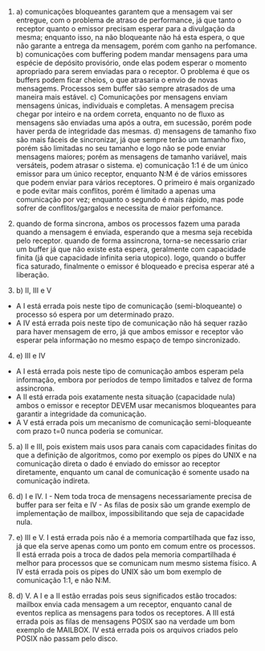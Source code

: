 1. a) comunicações bloqueantes garantem que a mensagem vai ser entregue, com o problema de atraso de performance, já que tanto o receptor quanto o emissor precisam esperar para a divulgação da mesma; enquanto isso, na não bloqueante não há esta espera, o que não garante a entrega da mensagem, porém com ganho na perfomance.
b) comunicações com buffering podem mandar mensagens para uma espécie de depósito provisório, onde elas podem esperar o momento apropriado para serem enviadas para o receptor. O problema é que os buffers podem ficar cheios, o que atrasaria o envio de novas mensagems. Processos sem buffer são sempre atrasados de uma maneira mais estável.
c) Comunicações por mensagens enviam mensagens únicas, individuais e completas. A mensagem precisa chegar por inteiro e na ordem correta, enquanto no de fluxo as mensagens são enviadas uma após a outra, em sucessão, porém pode haver perda de integridade das mesmas.
d) mensagens de tamanho fixo são mais fáceis de sincronizar, já que sempre terão um tamanho fixo, porém são limitadas no seu tamanho e logo não se pode enviar mensagens maiores; porém as mensagens de tamanho variável, mais versáteis, podem atrasar o sistema.
e) comunicação 1:1 é de um único emissor para um único receptor, enquanto N:M é de vários emissores que podem enviar para vários receptores. O primeiro é mais organizado e pode evitar mais conflitos, porém é limitado a apenas uma comunicação por vez; enquanto o segundo é mais rápido, mas pode sofrer de conflitos/gargalos e necessita de maior perfomance.

2. quando de forma sincrona, ambos os processos fazem uma parada quando a mensagem é enviada, esperando que a mesma seja recebida pelo receptor. quando de forma assincrona, torna-se necessario criar um buffer já que não existe esta espera, geralmente com capacidade finita (já que capacidade infinita seria utopico). logo, quando o buffer fica saturado, finalmente o emissor é bloqueado e precisa esperar até a liberação.

3. b) II, III e V
 - A I está errada pois neste tipo de comunicação (semi-bloqueante) o processo só espera por um determinado prazo.
 - A IV está errada pois neste tipo de comunicação não há sequer razão para haver mensagem de erro, já que ambos emissor e receptor vão esperar pela informação no mesmo espaço de tempo sincronizado.

4. e) III e IV
- A I está errada pois neste tipo de comunicação ambos esperam pela informação, embora por períodos de tempo limitados e talvez de forma assincrona.
- A II está errada pois exatamente nesta situação (capacidade nula) ambos o emissor e receptor DEVEM usar mecanismos bloqueantes para garantir a integridade da comunicação.
- A V está errada pois um mecanismo de comunicação semi-bloqueante com prazo t=0 nunca poderia se comunicar.

5. a) II e III, pois existem mais usos para canais com capacidades finitas do que a definição de algoritmos, como por exemplo os pipes do UNIX e na comunicação direta o dado é enviado do emissor ao receptor diretamente, enquanto um canal de comunicação é somente usado na comunicação indireta.

6. d) I e IV. I - Nem toda troca de mensagens necessariamente precisa de buffer para ser feita e IV - As filas de posix são um grande exemplo de implementação de mailbox, impossibilitando que seja de capacidade nula.

7. e) III e V. I está errada pois não é a memoria compartilhada que faz isso, já que ela serve apenas como um ponto em comum entre os processos. II está errada pois a troca de dados pela memoria compartilhada é melhor para processos que se comunicam num mesmo sistema físico. A IV está errada pois os pipes do UNIX são um bom exemplo de comunicação 1:1, e não N:M. 

8. d) V. A I e a II estão erradas pois seus significados estão trocados: mailbox envia cada mensagem a um receptor, enquanto canal de eventos replica as mensagens para todos os receptores. A III está errada pois as filas de mensagens POSIX sao na verdade um bom exemplo de MAILBOX. IV está errada pois os arquivos criados pelo POSIX não passam pelo disco.
